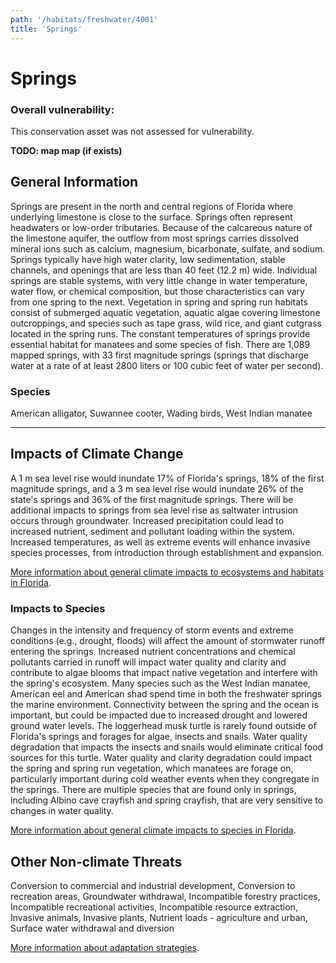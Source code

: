 ```yaml
---
path: '/habitats/freshwater/4001'
title: 'Springs'
---
```


# Springs

<div id="TopSection">



<div>

### Overall vulnerability:

This conservation asset was not assessed for vulnerability.



</div>
</div>

**TODO: map map (if exists)**

## General Information

Springs are present in the north and central regions of Florida where underlying limestone is close to the surface. Springs often represent headwaters or low-order tributaries.  Because of the calcareous nature of the limestone aquifer, the outflow from most springs carries dissolved mineral ions such as calcium, magnesium, bicarbonate, sulfate, and sodium. Springs typically have high water clarity, low sedimentation, stable channels, and openings that are less than 40 feet (12.2 m) wide.  Individual springs are stable systems, with very little change in water temperature, water flow, or chemical composition, but those characteristics can vary from one spring to the next.  Vegetation in spring and spring run habitats consist of submerged aquatic vegetation, aquatic algae covering limestone outcroppings, and species such as tape grass, wild rice, and giant cutgrass located in the spring runs. The constant temperatures of springs provide essential habitat for manatees and some species of fish.  There are 1,089 mapped springs, with 33 first magnitude springs (springs that discharge water at a rate of at least 2800 liters or 100 cubic feet  of water per second).





### Species

American alligator, Suwannee cooter, Wading birds, West Indian manatee

<hr />

## Impacts of Climate Change

A 1 m sea level rise would inundate 17% of Florida's springs, 18% of the first magnitude springs, and a 3 m sea level rise would inundate 26% of the state's springs and 36% of the first magnitude springs.  There will be additional impacts to springs from sea level rise as saltwater intrusion occurs through groundwater.   Increased precipitation could lead to increased nutrient, sediment and pollutant loading within the system.   Increased temperatures, as well as extreme events  will enhance invasive species processes, from introduction through establishment and expansion.



[More information about general climate impacts to ecosystems and habitats in Florida](/impacts/habitats).

### Impacts to Species

Changes in the intensity and frequency of storm events and extreme conditions (e.g., drought, floods) will affect the amount of stormwater runoff entering the springs.  Increased nutrient concentrations and chemical pollutants carried in runoff will impact water quality and clarity and contribute to algae blooms that impact native vegetation and interfere with the spring's ecosystem.  Many species such as the West Indian manatee, American eel and American shad spend time in both the freshwater springs the marine environment.  Connectivity between the spring and the ocean is important, but could be impacted due to increased drought and lowered ground water levels.  The loggerhead musk turtle is rarely found outside of Florida's springs and forages  for algae, insects and snails.  Water quality degradation that impacts the insects and snails would eliminate critical food sources for this turtle.  Water quality and clarity degradation could impact the spring and spring run vegetation, which manatees are forage on, particularly important during cold weather events when they congregate in the springs.  There are multiple species that are found only in springs, including Albino cave crayfish and spring crayfish, that are very sensitive to changes in water quality.

[More information about general climate impacts to species in Florida](/impacts/species).

## Other Non-climate Threats

Conversion to commercial and industrial development, Conversion to recreation areas, Groundwater withdrawal, Incompatible forestry practices, Incompatible recreational activities, Incompatible resource extraction, Invasive animals, Invasive plants, Nutrient loads - agriculture and urban, Surface water withdrawal and diversion

[More information about adaptation strategies](/strategies).


